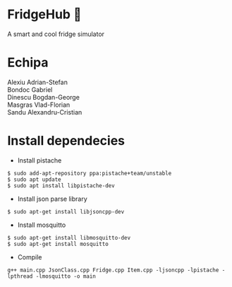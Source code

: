 # FridgeHub :ice_cube:
A smart and cool fridge simulator
<br />

# Echipa
Alexiu Adrian-Stefan
<br />
Bondoc Gabriel
<br />
Dinescu Bogdan-George
<br />
Masgras Vlad-Florian
<br />
Sandu Alexandru-Cristian
<br />

# Install dependecies
- Install pistache
```
$ sudo add-apt-repository ppa:pistache+team/unstable
$ sudo apt update
$ sudo apt install libpistache-dev
```

- Install json parse library 
```
$ sudo apt-get install libjsoncpp-dev
```

- Install mosquitto
```
$ sudo apt-get install libmosquitto-dev
$ sudo apt-get install mosquitto
```

- Compile 
```
g++ main.cpp JsonClass.cpp Fridge.cpp Item.cpp -ljsoncpp -lpistache -lpthread -lmosquitto -o main
```
